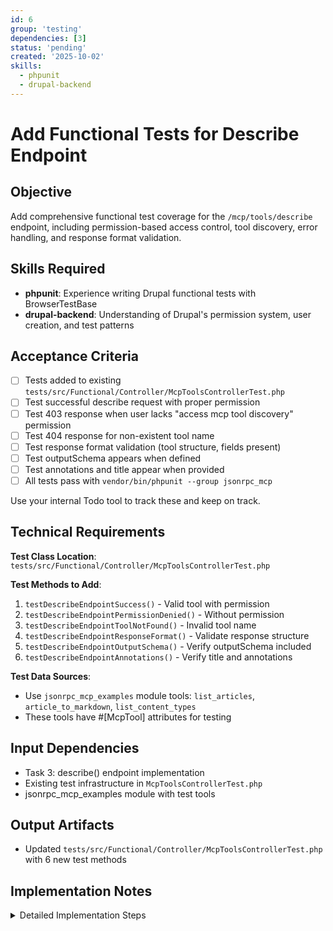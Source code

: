 ```yaml
---
id: 6
group: 'testing'
dependencies: [3]
status: 'pending'
created: '2025-10-02'
skills:
  - phpunit
  - drupal-backend
---
```


# Add Functional Tests for Describe Endpoint

## Objective

Add comprehensive functional test coverage for the `/mcp/tools/describe` endpoint, including permission-based access control, tool discovery, error handling, and response format validation.

## Skills Required

- **phpunit**: Experience writing Drupal functional tests with BrowserTestBase
- **drupal-backend**: Understanding of Drupal's permission system, user creation, and test patterns

## Acceptance Criteria

- [ ] Tests added to existing `tests/src/Functional/Controller/McpToolsControllerTest.php`
- [ ] Test successful describe request with proper permission
- [ ] Test 403 response when user lacks "access mcp tool discovery" permission
- [ ] Test 404 response for non-existent tool name
- [ ] Test response format validation (tool structure, fields present)
- [ ] Test outputSchema appears when defined
- [ ] Test annotations and title appear when provided
- [ ] All tests pass with `vendor/bin/phpunit --group jsonrpc_mcp`

Use your internal Todo tool to track these and keep on track.

## Technical Requirements

**Test Class Location**: `tests/src/Functional/Controller/McpToolsControllerTest.php`

**Test Methods to Add**:

1. `testDescribeEndpointSuccess()` - Valid tool with permission
2. `testDescribeEndpointPermissionDenied()` - Without permission
3. `testDescribeEndpointToolNotFound()` - Invalid tool name
4. `testDescribeEndpointResponseFormat()` - Validate response structure
5. `testDescribeEndpointOutputSchema()` - Verify outputSchema included
6. `testDescribeEndpointAnnotations()` - Verify title and annotations

**Test Data Sources**:

- Use `jsonrpc_mcp_examples` module tools: `list_articles`, `article_to_markdown`, `list_content_types`
- These tools have #[McpTool] attributes for testing

## Input Dependencies

- Task 3: describe() endpoint implementation
- Existing test infrastructure in `McpToolsControllerTest.php`
- jsonrpc_mcp_examples module with test tools

## Output Artifacts

- Updated `tests/src/Functional/Controller/McpToolsControllerTest.php` with 6 new test methods

## Implementation Notes

<details>
<summary>Detailed Implementation Steps</summary>

**IMPORTANT**: Copy this guideline into your implementation:

## Meaningful Test Strategy Guidelines

Your critical mantra for test generation is: "write a few tests, mostly integration".

**Definition of "Meaningful Tests":**
Tests that verify custom business logic, critical paths, and edge cases specific to the application. Focus on testing YOUR code, not the framework or library functionality.

**When TO Write Tests:**

- Custom business logic and algorithms
- Critical user workflows and data transformations
- Edge cases and error conditions for core functionality
- Integration points between different system components
- Complex validation logic or calculations

**When NOT to Write Tests:**

- Third-party library functionality (already tested upstream)
- Framework features (React hooks, Express middleware, etc.)
- Simple CRUD operations without custom logic
- Getter/setter methods or basic property access
- Configuration files or static data
- Obvious functionality that would break immediately if incorrect

---

1. **Review existing test file**:
   - Location: `/var/www/html/web/modules/contrib/jsonrpc_mcp/tests/src/Functional/Controller/McpToolsControllerTest.php`
   - Review test patterns for list endpoint
   - Use similar setup/teardown patterns

2. **Test 1: Success case with permission**:

   ```php
   /**
    * Tests describe endpoint returns tool schema for valid tool name.
    */
   public function testDescribeEndpointSuccess() {
     // Create user with permission.
     $user = $this->drupalCreateUser(['access mcp tool discovery']);
     $this->drupalLogin($user);

     // Request tool description.
     $this->drupalGet('/mcp/tools/describe', [
       'query' => ['name' => 'jsonrpc_mcp_examples.list_content_types'],
     ]);

     $this->assertSession()->statusCodeEquals(200);

     // Decode response.
     $response = json_decode($this->getSession()->getPage()->getContent(), TRUE);

     // Assert response structure.
     $this->assertArrayHasKey('tool', $response);
     $this->assertArrayHasKey('name', $response['tool']);
     $this->assertArrayHasKey('description', $response['tool']);
     $this->assertArrayHasKey('inputSchema', $response['tool']);

     // Assert tool name matches request.
     $this->assertEquals('jsonrpc_mcp_examples.list_content_types', $response['tool']['name']);
   }
   ```

3. **Test 2: Permission denied**:

   ```php
   /**
    * Tests describe endpoint returns 403 without permission.
    */
   public function testDescribeEndpointPermissionDenied() {
     // Create user WITHOUT permission.
     $user = $this->drupalCreateUser([]);
     $this->drupalLogin($user);

     // Attempt to access describe endpoint.
     $this->drupalGet('/mcp/tools/describe', [
       'query' => ['name' => 'jsonrpc_mcp_examples.list_content_types'],
     ]);

     $this->assertSession()->statusCodeEquals(403);
   }
   ```

4. **Test 3: Tool not found**:

   ```php
   /**
    * Tests describe endpoint returns 404 for non-existent tool.
    */
   public function testDescribeEndpointToolNotFound() {
     $user = $this->drupalCreateUser(['access mcp tool discovery']);
     $this->drupalLogin($user);

     $this->drupalGet('/mcp/tools/describe', [
       'query' => ['name' => 'nonexistent.tool'],
     ]);

     $this->assertSession()->statusCodeEquals(404);

     $response = json_decode($this->getSession()->getPage()->getContent(), TRUE);

     $this->assertArrayHasKey('error', $response);
     $this->assertArrayHasKey('code', $response['error']);
     $this->assertEquals('tool_not_found', $response['error']['code']);
   }
   ```

5. **Test 4: Response format validation**:

   ```php
   /**
    * Tests describe endpoint response follows MCP specification.
    */
   public function testDescribeEndpointResponseFormat() {
     $user = $this->drupalCreateUser(['access mcp tool discovery']);
     $this->drupalLogin($user);

     $this->drupalGet('/mcp/tools/describe', [
       'query' => ['name' => 'jsonrpc_mcp_examples.list_articles'],
     ]);

     $response = json_decode($this->getSession()->getPage()->getContent(), TRUE);

     // Validate required fields.
     $this->assertArrayHasKey('tool', $response);
     $tool = $response['tool'];

     $this->assertArrayHasKey('name', $tool);
     $this->assertArrayHasKey('description', $tool);
     $this->assertArrayHasKey('inputSchema', $tool);

     // Validate inputSchema structure.
     $this->assertArrayHasKey('type', $tool['inputSchema']);
     $this->assertEquals('object', $tool['inputSchema']['type']);
     $this->assertArrayHasKey('properties', $tool['inputSchema']);
   }
   ```

6. **Test 5: OutputSchema presence**:

   ```php
   /**
    * Tests describe endpoint includes outputSchema when defined.
    */
   public function testDescribeEndpointOutputSchema() {
     $user = $this->drupalCreateUser(['access mcp tool discovery']);
     $this->drupalLogin($user);

     // Use tool that defines outputSchema (article_to_markdown).
     $this->drupalGet('/mcp/tools/describe', [
       'query' => ['name' => 'jsonrpc_mcp_examples.article_to_markdown'],
     ]);

     $response = json_decode($this->getSession()->getPage()->getContent(), TRUE);
     $tool = $response['tool'];

     // Assert outputSchema is present.
     $this->assertArrayHasKey('outputSchema', $tool);
     $this->assertIsArray($tool['outputSchema']);
   }
   ```

7. **Test 6: Annotations and title**:

   ```php
   /**
    * Tests describe endpoint includes title and annotations from McpTool attribute.
    */
   public function testDescribeEndpointAnnotations() {
     $user = $this->drupalCreateUser(['access mcp tool discovery']);
     $this->drupalLogin($user);

     $this->drupalGet('/mcp/tools/describe', [
       'query' => ['name' => 'jsonrpc_mcp_examples.list_articles'],
     ]);

     $response = json_decode($this->getSession()->getPage()->getContent(), TRUE);
     $tool = $response['tool'];

     // If tool has title in McpTool attribute, it should appear.
     // Check examples module to see which tools have title/annotations.
     if (isset($tool['title'])) {
       $this->assertIsString($tool['title']);
     }

     if (isset($tool['annotations'])) {
       $this->assertIsArray($tool['annotations']);
     }
   }
   ```

8. **Module dependencies**:
   - Ensure test class has: `protected static $modules = ['jsonrpc_mcp', 'jsonrpc_mcp_examples'];`
   - Examples module provides test tools with various schema configurations

9. **Test execution**:

   ```bash
   # Run all jsonrpc_mcp tests
   vendor/bin/phpunit --group jsonrpc_mcp

   # Run specific test file
   vendor/bin/phpunit tests/src/Functional/Controller/McpToolsControllerTest.php
   ```

10. **Common pitfalls**:
    - Forgetting to create user with proper permission
    - Not logging in before making request
    - Using wrong query parameter syntax (use `['query' => ['name' => 'value']]`)
    - Not decoding JSON response before assertions
    - Assuming all tools have outputSchema (it's optional)
    - Not checking if optional fields exist before asserting their values

11. **Coverage notes**: - These 6 tests cover: success, permission, not found, format, outputSchema, annotations - Focus on integration testing (actual HTTP requests) - Don't test framework functionality (Drupal permission system works) - Test YOUR code: describe() method logic and response formatting
</details>
